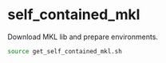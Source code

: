 # self_contained_mkl
Download MKL lib and prepare environments.

```sh
source get_self_contained_mkl.sh
```
